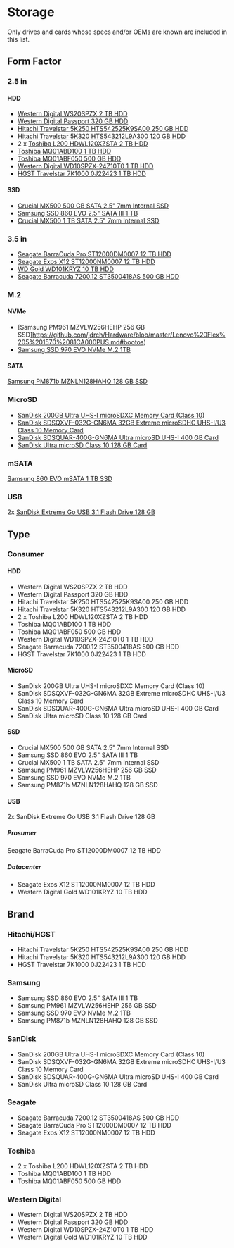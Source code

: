 # Storage

Only drives and cards whose specs and/or OEMs are known are included in this list.

## Form Factor

### 2.5 in

#### HDD

* [Western Digital WS20SPZX 2 TB HDD](https://github.com/jdrch/Hardware/blob/master/Consoles.md#storage)
* [Western Digital Passport 320 GB HDD](https://github.com/jdrch/Hardware/blob/master/Consoles.md#storage-1)
* [Hitachi Travelstar 5K250 HTS542525K9SA00 250 GB HDD](https://github.com/jdrch/Hardware/blob/master/Dell%20OptiPlex%20390%20SFF.md#zfs-on-zpool-mirror)
* [Hitachi Travelstar 5K320 HTS543212L9A300 120 GB HDD](https://github.com/jdrch/Hardware/blob/master/Dell%20OptiPlex%20390%20SFF.md#zfs-on-zpool-mirror)
* 2 x [Toshiba L200 HDWL120XZSTA 2 TB HDD](https://github.com/jdrch/Hardware/blob/master/Dell%20OptiPlex%20390-1%20SFF.md#btrfs-raid1-with-autodefrag)
* [Toshiba MQ01ABD100 1 TB HDD](https://github.com/jdrch/Hardware/blob/master/Dell%20XPS%208500%20Special%20Edition.md#stablebit-drivepool)
* [Toshiba MQ01ABF050 500 GB HDD](https://github.com/jdrch/Hardware/blob/master/Dell%20XPS%208500%20Special%20Edition.md#stablebit-drivepool)
* [Western Digital WD10SPZX-24Z10T0 1 TB HDD](https://github.com/jdrch/Hardware/blob/master/Lenovo%20Flex%205%201570%2081CA000PUS.md#user-known-folders)
* [HGST Travelstar 7K1000 0J22423 1 TB HDD](https://github.com/jdrch/Hardware/blob/master/Dell%20XPS%208500%20Special%20Edition.md#user-known-folders)

#### SSD

* [Crucial MX500 500 GB SATA 2.5" 7mm Internal SSD](https://github.com/jdrch/Hardware/blob/master/Dell%20Inspiron%20560.md#bootos--user-known-folders)
* [Samsung SSD 860 EVO 2.5" SATA III 1 TB](https://github.com/jdrch/Hardware/blob/master/Dell%20OptiPlex%20390%20SFF.md#bootos--home)
* [Crucial MX500 1 TB SATA 2.5" 7mm Internal SSD](https://github.com/jdrch/Hardware/blob/master/Dell%20OptiPlex%20390-1%20SFF.md#bootos--home)

### 3.5 in

* [Seagate BarraCuda Pro ST12000DM0007 12 TB HDD](https://github.com/jdrch/Hardware/blob/master/Dell%20Inspiron%20560.md#stablebit-drivepool)
* [Seagate Exos X12 ST12000NM0007 12 TB HDD](https://github.com/jdrch/Hardware/blob/master/Dell%20Inspiron%20560.md#stablebit-drivepool)
* [WD Gold WD101KRYZ 10 TB HDD](https://github.com/jdrch/Hardware/blob/master/Dell%20Inspiron%20560.md#stablebit-drivepool)
* [Seagate Barracuda 7200.12 ST3500418AS 500 GB HDD](https://github.com/jdrch/Hardware/blob/master/Dell%20XPS%208500%20Special%20Edition.md#stablebit-drivepool)

### M.2

#### NVMe

* [Samsung PM961 MZVLW256HEHP 256 GB SSD]https://github.com/jdrch/Hardware/blob/master/Lenovo%20Flex%205%201570%2081CA000PUS.md#bootos)
* [Samsung SSD 970 EVO NVMe M.2 1TB](https://github.com/jdrch/Hardware/blob/master/Lenovo%20L380%20Yoga%20ThinkPad%2020M7CTO1WW.md#bootos--user-known-folders)

#### SATA

[Samsung PM871b MZNLN128HAHQ 128 GB SSD](https://github.com/jdrch/Hardware/blob/master/HP%20ProBook%204530s.md#bootos--home)

### MicroSD

* [SanDisk 200GB Ultra UHS-I microSDXC Memory Card (Class 10)](https://github.com/jdrch/Hardware/blob/master/HP%20ProBook%204530s.md#microsd)
* [SanDisk SDSQXVF-032G-GN6MA 32GB Extreme microSDHC UHS-I/U3 Class 10 Memory Card](https://github.com/jdrch/Hardware/blob/master/Raspberry%20Pi%203%20Model%20B%2B.md#bootos--user-folders)
* [SanDisk SDSQUAR-400G-GN6MA Ultra microSD UHS-I 400 GB Card](https://github.com/jdrch/Hardware/blob/master/Samsung%20Galaxy%20Note9.md#bootos--user-folders)
* [SanDisk Ultra microSD Class 10 128 GB Card](https://github.com/jdrch/Hardware/blob/master/Samsung%20Galaxy%20S5.md#bootos--user-folders)

### mSATA

[Samsung 860 EVO mSATA 1 TB SSD](https://github.com/jdrch/Hardware/blob/master/Dell%20XPS%208500%20Special%20Edition.md#bootos)

### USB

2x [SanDisk Extreme Go USB 3.1 Flash Drive 128 GB](https://github.com/jdrch/Hardware/blob/master/Samsung%20Galaxy%20S5.md#os)

## Type

### Consumer

#### HDD

* Western Digital WS20SPZX 2 TB HDD
* Western Digital Passport 320 GB HDD
* Hitachi Travelstar 5K250 HTS542525K9SA00 250 GB HDD
* Hitachi Travelstar 5K320 HTS543212L9A300 120 GB HDD
* 2 x Toshiba L200 HDWL120XZSTA 2 TB HDD
* Toshiba MQ01ABD100 1 TB HDD
* Toshiba MQ01ABF050 500 GB HDD
* Western Digital WD10SPZX-24Z10T0 1 TB HDD
* Seagate Barracuda 7200.12 ST3500418AS 500 GB HDD
* HGST Travelstar 7K1000 0J22423 1 TB HDD

#### MicroSD

* SanDisk 200GB Ultra UHS-I microSDXC Memory Card (Class 10)
* SanDisk SDSQXVF-032G-GN6MA 32GB Extreme microSDHC UHS-I/U3 Class 10 Memory Card
* SanDisk SDSQUAR-400G-GN6MA Ultra microSD UHS-I 400 GB Card
* SanDisk Ultra microSD Class 10 128 GB Card

#### SSD

* Crucial MX500 500 GB SATA 2.5" 7mm Internal SSD
* Samsung SSD 860 EVO 2.5" SATA III 1 TB
* Crucial MX500 1 TB SATA 2.5" 7mm Internal SSD
* Samsung PM961 MZVLW256HEHP 256 GB SSD
* Samsung SSD 970 EVO NVMe M.2 1TB
* Samsung PM871b MZNLN128HAHQ 128 GB SSD

#### USB

2x SanDisk Extreme Go USB 3.1 Flash Drive 128 GB

##### Prosumer

Seagate BarraCuda Pro ST12000DM0007 12 TB HDD

##### Datacenter

* Seagate Exos X12 ST12000NM0007 12 TB HDD
* Western Digital Gold WD101KRYZ 10 TB HDD

## Brand

### Hitachi/HGST

* Hitachi Travelstar 5K250 HTS542525K9SA00 250 GB HDD
* Hitachi Travelstar 5K320 HTS543212L9A300 120 GB HDD
* HGST Travelstar 7K1000 0J22423 1 TB HDD

### Samsung

* Samsung SSD 860 EVO 2.5" SATA III 1 TB
* Samsung PM961 MZVLW256HEHP 256 GB SSD
* Samsung SSD 970 EVO NVMe M.2 1TB
* Samsung PM871b MZNLN128HAHQ 128 GB SSD

### SanDisk

* SanDisk 200GB Ultra UHS-I microSDXC Memory Card (Class 10)
* SanDisk SDSQXVF-032G-GN6MA 32GB Extreme microSDHC UHS-I/U3 Class 10 Memory Card
* SanDisk SDSQUAR-400G-GN6MA Ultra microSD UHS-I 400 GB Card
* SanDisk Ultra microSD Class 10 128 GB Card

### Seagate

* Seagate Barracuda 7200.12 ST3500418AS 500 GB HDD
* Seagate BarraCuda Pro ST12000DM0007 12 TB HDD
* Seagate Exos X12 ST12000NM0007 12 TB HDD

### Toshiba

* 2 x Toshiba L200 HDWL120XZSTA 2 TB HDD
* Toshiba MQ01ABD100 1 TB HDD
* Toshiba MQ01ABF050 500 GB HDD

### Western Digital

* Western Digital WS20SPZX 2 TB HDD
* Western Digital Passport 320 GB HDD
* Western Digital WD10SPZX-24Z10T0 1 TB HDD
* Western Digital Gold WD101KRYZ 10 TB HDD

